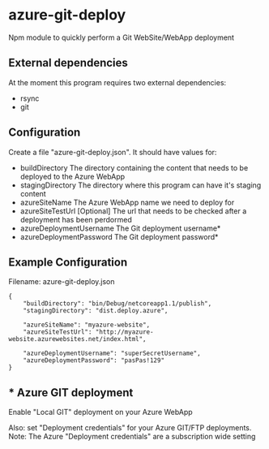 # azure-git-deploy
Npm module to quickly perform a Git WebSite/WebApp deployment

## External dependencies
At the moment this program requires two external dependencies:
- rsync
- git

## Configuration
Create a file "azure-git-deploy.json". It should have values for:
- buildDirectory
The directory containing the content that needs to be deployed to the Azure WebApp
- stagingDirectory
The directory where this program can have it's staging content
- azureSiteName
The Azure WebApp name we need to deploy for
- azureSiteTestUrl
[Optional] The url that needs to be checked after a deployment has been perdormed
- azureDeploymentUsername
The Git deployment username*
- azureDeploymentPassword
The Git deployment password*

## Example Configuration
Filename: azure-git-deploy.json

~~~~
{
    "buildDirectory": "bin/Debug/netcoreapp1.1/publish",
    "stagingDirectory": "dist.deploy.azure",

    "azureSiteName": "myazure-website",
    "azureSiteTestUrl": "http://myazure-website.azurewebsites.net/index.html",

    "azureDeploymentUsername": "superSecretUsername",
    "azureDeploymentPassword": "pasPas!129"
}

~~~~

## * Azure GIT deployment 
Enable "Local GIT" deployment on your Azure WebApp

Also: set "Deployment credentials" for your Azure GIT/FTP deployments. Note: The Azure "Deployment credentials" are a subscription wide setting

